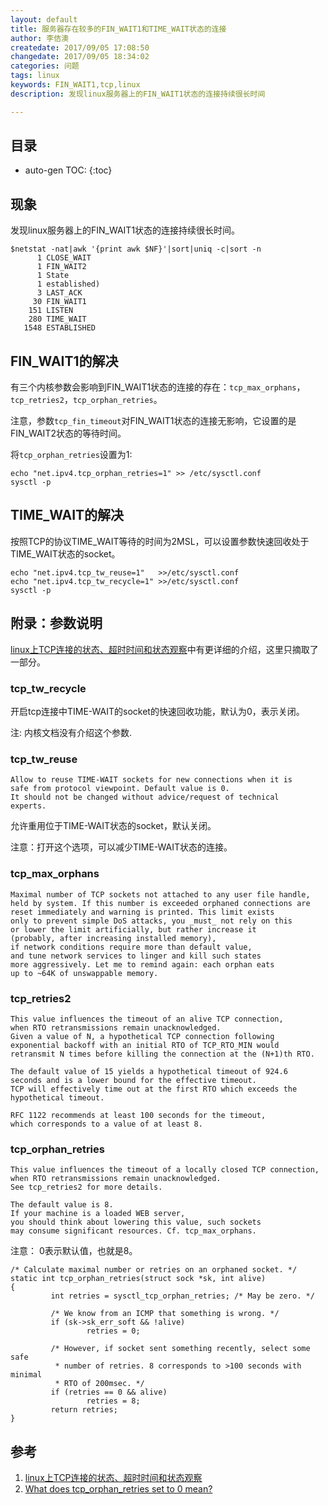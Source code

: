 ```yaml
---
layout: default
title: 服务器存在较多的FIN_WAIT1和TIME_WAIT状态的连接
author: 李佶澳
createdate: 2017/09/05 17:08:50
changedate: 2017/09/05 18:34:02
categories: 问题
tags: linux
keywords: FIN_WAIT1,tcp,linux
description: 发现linux服务器上的FIN_WAIT1状态的连接持续很长时间

---
```


## 目录
* auto-gen TOC:
{:toc}

## 现象 

发现linux服务器上的FIN_WAIT1状态的连接持续很长时间。

	$netstat -nat|awk '{print awk $NF}'|sort|uniq -c|sort -n
	      1 CLOSE_WAIT
	      1 FIN_WAIT2
	      1 State
	      1 established)
	      3 LAST_ACK
	     30 FIN_WAIT1
	    151 LISTEN
	    280 TIME_WAIT
	   1548 ESTABLISHED

## FIN_WAIT1的解决

有三个内核参数会影响到FIN_WAIT1状态的连接的存在：`tcp_max_orphans`，`tcp_retries2`，`tcp_orphan_retries`。

注意，参数`tcp_fin_timeout`对FIN_WAIT1状态的连接无影响，它设置的是FIN_WAIT2状态的等待时间。

将`tcp_orphan_retries`设置为1:

	echo "net.ipv4.tcp_orphan_retries=1" >> /etc/sysctl.conf
	sysctl -p

## TIME_WAIT的解决

按照TCP的协议TIME_WAIT等待的时间为2MSL，可以设置参数快速回收处于TIME_WAIT状态的socket。

	echo "net.ipv4.tcp_tw_reuse=1"   >>/etc/sysctl.conf
	echo "net.ipv4.tcp_tw_recycle=1" >>/etc/sysctl.conf
	sysctl -p

## 附录：参数说明

[linux上TCP连接的状态、超时时间和状态观察][1]中有更详细的介绍，这里只摘取了一部分。

### tcp_tw_recycle

开启tcp连接中TIME-WAIT的socket的快速回收功能，默认为0，表示关闭。

注: 内核文档没有介绍这个参数.

### tcp_tw_reuse

	Allow to reuse TIME-WAIT sockets for new connections when it is
	safe from protocol viewpoint. Default value is 0.
	It should not be changed without advice/request of technical
	experts.

允许重用位于TIME-WAIT状态的socket，默认关闭。

注意：打开这个选项，可以减少TIME-WAIT状态的连接。

### tcp_max_orphans

	Maximal number of TCP sockets not attached to any user file handle,
	held by system.	If this number is exceeded orphaned connections are
	reset immediately and warning is printed. This limit exists
	only to prevent simple DoS attacks, you _must_ not rely on this
	or lower the limit artificially, but rather increase it
	(probably, after increasing installed memory),
	if network conditions require more than default value,
	and tune network services to linger and kill such states
	more aggressively. Let me to remind again: each orphan eats
	up to ~64K of unswappable memory.

### tcp_retries2

	This value influences the timeout of an alive TCP connection,
	when RTO retransmissions remain unacknowledged.
	Given a value of N, a hypothetical TCP connection following
	exponential backoff with an initial RTO of TCP_RTO_MIN would
	retransmit N times before killing the connection at the (N+1)th RTO.

	The default value of 15 yields a hypothetical timeout of 924.6
	seconds and is a lower bound for the effective timeout.
	TCP will effectively time out at the first RTO which exceeds the
	hypothetical timeout.

	RFC 1122 recommends at least 100 seconds for the timeout,
	which corresponds to a value of at least 8.

### tcp_orphan_retries

	This value influences the timeout of a locally closed TCP connection,
	when RTO retransmissions remain unacknowledged.
	See tcp_retries2 for more details.
	
	The default value is 8.
	If your machine is a loaded WEB server,
	you should think about lowering this value, such sockets
	may consume significant resources. Cf. tcp_max_orphans.

注意： 0表示默认值，也就是8。

	/* Calculate maximal number or retries on an orphaned socket. */
	static int tcp_orphan_retries(struct sock *sk, int alive)
	{
	         int retries = sysctl_tcp_orphan_retries; /* May be zero. */
	 
	         /* We know from an ICMP that something is wrong. */
	         if (sk->sk_err_soft && !alive)
	                 retries = 0;
	 
	         /* However, if socket sent something recently, select some safe
	          * number of retries. 8 corresponds to >100 seconds with minimal
	          * RTO of 200msec. */
	         if (retries == 0 && alive)
	                 retries = 8;
	         return retries;
	}

## 参考

1. [linux上TCP连接的状态、超时时间和状态观察][1]
2. [What does tcp_orphan_retries set to 0 mean?][2]

[1]: http://www.lijiaocn.com/%E6%8A%80%E5%B7%A7/2017/09/04/linux-net-tcp.html  "linux上TCP连接的状态、超时时间和状态观察" 
[2]: https://serverfault.com/questions/274212/what-does-tcp-orphan-retries-set-to-0-mean/408882#408882 "What does tcp_orphan_retries set to 0 mean?"
